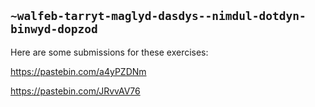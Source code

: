 ## `~walfeb-tarryt-maglyd-dasdys--nimdul-dotdyn-binwyd-dopzod`
Here are some submissions for these exercises:

https://pastebin.com/a4yPZDNm

https://pastebin.com/JRvvAV76